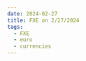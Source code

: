 ```yaml
---
date: 2024-02-27
title: FXE on 2/27/2024
tags: 
  - FXE
  - euro
  - currencies
---
```

<div class="post">
<snapshot-grid 
    :reports="['2024/02/26/CTA/FXE', '2024/02/27/CTA/FXE', '2024/02/27/MTP/FXE']"
    chart="2024/02/27/Chart/FXE"
/>
<p>

</p>
<p>

</p>
</div>